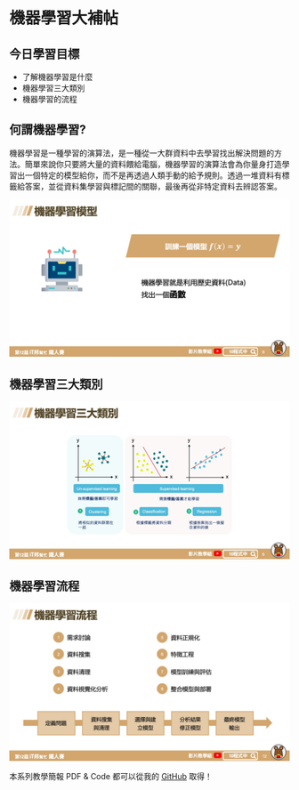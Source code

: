 # 機器學習大補帖
## 今日學習目標
- 了解機器學習是什麼
- 機器學習三大類別
- 機器學習的流程

## 何謂機器學習?
機器學習是一種學習的演算法，是一種從一大群資料中去學習找出解決問題的方法。簡單來說你只要將大量的資料餵給電腦，機器學習的演算法會為你量身打造學習出一個特定的模型給你，而不是再透過人類手動的給予規則。透過一堆資料有標籤給答案，並從資料集學習與標記間的關聯，最後再從非特定資料去辨認答案。

![](./screenshot/img3-1.jpg)

## 機器學習三大類別

![](./screenshot/img3-2.jpg)


## 機器學習流程

![](./screenshot/img3-3.jpg)


本系列教學簡報 PDF & Code 都可以從我的 [GitHub](https://github.com/andy6804tw/2020-12th-ironman) 取得！